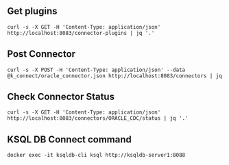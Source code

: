 ## Get plugins
`curl -s -X GET -H 'Content-Type: application/json' http://localhost:8083/connector-plugins | jq '.'`

## Post Connector
`curl -s -X POST -H 'Content-Type: application/json' --data @k_connect/oracle_connector.json http://localhost:8083/connectors | jq`

## Check Connector Status
`curl -s -X GET -H 'Content-Type: application/json' http://localhost:8083/connectors/ORACLE_CDC/status | jq '.'`

## KSQL DB Connect command
`docker exec -it ksqldb-cli ksql http://ksqldb-server1:8088`